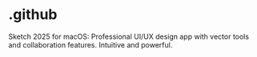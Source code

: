 # .github
Sketch 2025 for macOS: Professional UI/UX design app with vector tools and collaboration features. Intuitive and powerful.
